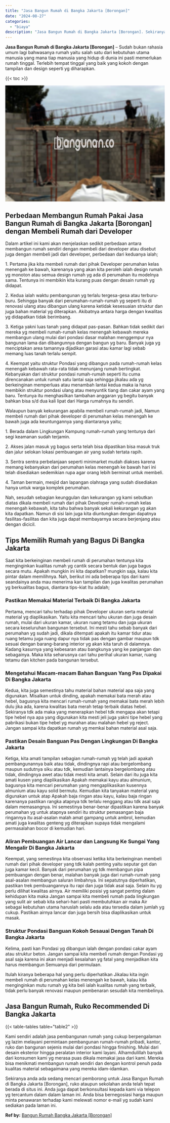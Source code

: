 ```yaml
---
title: "Jasa Bangun Rumah di Bangka Jakarta [Borongan]"
date: "2024-08-27"
categories: 
  - "biaya"
description: "Jasa Bangun Rumah di Bangka Jakarta [Borongan]. Sekiranya anda ada sedang mencari pemborong untuk Jasa Bangun Rumah di Bangka Jakarta [Borongan], ruko atau..."
---
```


**Jasa Bangun Rumah di Bangka Jakarta \[Borongan\]** – Sudah bukan rahasia umum lagi bahwasanya rumah yaitu salah satu dari kebutuhan utama manusia yang mana tiap manusia yang hidup di dunia ini pasti memerlukan rumah tinggal. Terlebih tempat tinggal yang baik yang kokoh dengan tampilan dan design seperti yg diharapkan.

{{< toc >}}

![Jasa Bangun Rumah di Bangka Jakarta [Borongan]](/images/borong-bangunan-14.png)

## Perbedaan Membangun Rumah Pakai Jasa Bangun Rumah di Bangka Jakarta \[Borongan\] dengan Membeli Rumah dari Developer

Dalam artikel ini kami akan menjelaskan sedikit perbedaan antara membangun rumah sendiri dengan membeli dari developer atau disebut juga dengan membeli jadi dari developer, perbedaan dari keduanya ialah;

1\. Pertama jika kita membeli rumah dari pihak Developer perumahan kelas menengah ke bawah, karenanya yang akan kita peroleh ialah design rumah yg monoton atau semua design rumah yg ada di perumahan itu modelnya sama. Tentunya ini membikin kita kurang puas dengan desain rumah yg didapat.

2\. Kedua ialah waktu pembangunan yg terlalu tergesa-gesa atau terburu-buru. Sehingga banyak dari perumahan-rumah-rumah yg seperti itu di renovasi ulang atau dibangun ulang karena ketidak kesesuaian struktur dan juga bahan material yg diterapkan. Akibatnya antara harga dengan kwalitas yg didapatkan tidak berimbang.

3\. Ketiga yakni luas tanah yang didapat pas-pasan. Bahkan tidak sedikit dari mereka yg membeli rumah-rumah kelas menengah kebawah mereka membangun ulang mulai dari pondasi dasar malahan menggempur nya bangunan lama dan dibangunnya dengan bangun yg baru. Banyak juga yg menciptakan area tamannya dijadikan garasi atau kamar lagi sebab memang luas tanah terlalu sempit.

4\. Keempat yaitu struktur Pondasi yang dibangun pada rumah-rumah kelas menengah kebawah rata-rata tidak menunjang rumah bertingkat. Kebanyakan dari struktur pondasi rumah-rumah seperti itu cuma direncanakan untuk rumah satu lantai saja sehingga jikalau ada yg berkeinginan memperluas atau menambah lantai kedua maka ia harus membikin struktur pondasi ulang atau menyuntik tiang dan cakar ayam yang baru. Tentunya itu menghasilkan tambahan anggaran yg begitu banyak bahkan bisa s/d dua kali lipat dari Harga rumahnya itu sendiri.

Walaupun banyak kekurangan apabila membeli rumah-rumah jadi, Namun membeli rumah dari pihak developer di perumahan kelas menengah ke bawah juga ada keuntungannya yang diantaranya yaitu;

1\. Berada dalam Lingkungan Kampung rumah-rumah yang tentunya dari segi keamanan sudah terjamin.

2\. Akses jalan masuk yg bagus serta telah bisa dipastikan bisa masuk truk dan jalur selokan lokasi pembuangan air yang sudah tertata rapih.

3\. Sentra sentra perbelanjaan seperti minimarket mudah diakses karena memang kebanyakan dari perumahan kelas menengah ke bawah hari ini telah disediakan sedemikian rupa agar orang lebih berminat untuk membeli.

4\. Taman bermain, mesjid dan lapangan olahraga yang sudah disediakan hanya untuk warga komplek perumahan.

Nah, sesudah sebagian keunggulan dan kekurangan yg kami sebutkan diatas dikala membeli rumah dari pihak Developer rumah-rumah kelas menengah kebawah, kita tahu bahwa banyak sekali kekurangan yg akan kita dapatkan. Namun di sisi lain juga kita diuntungkan dengan dapatnya fasilitas-fasilitas dan kita juga dapat membayarnya secara berjenjang atau dengan dicicil.

## Tips Memilih Rumah yang Bagus Di Bangka Jakarta

Saat kita berkeinginan membeli rumah di perumahan tentunya kita menginginkan kualitas rumah yg cantik secara bentuk dan juga bagus secara mutu. Apakah mungkin ini kita dapatkan? mungkin saja, kalau kita pintar dalam memilihnya. Nah, berikut ini ada beberapa tips dari kami seandainya anda mau menerima kan tampilan dan juga kwalitas perumahan yg berkualitas bagus, diantara tips-kiat Itu adalah;

### Pastikan Memakai Material Terbaik Di Bangka Jakarta

Pertama, mencari tahu terhadap pihak Developer ukuran serta material material yg diaplikasikan. Yaitu kita mencari tahu ukuran dan juga desain rumah, mulai dari ukuran kamar, ukuran ruang tetamu dan juga ukuran secara keseluruhan bangunan tersebut. Ini mesti tahu sebab banyak dari perumahan yg sudah jadi, dikala ditempati apakah itu kamar tidur atau ruang tetamu juga ruang dapur nya tidak pas dengan gambar maupun tdk sesuai dengan barang-barang interior yg akan kita taruh di dalamnya. Kadang kasurnya yang kebesaran atau bangkunya yang ke panjangan dan sebagainya. Maka kita seharusnya cari tahu perihal ukuran kamar, ruang tetamu dan kitchen pada bangunan tersebut.

### Mengetahui Macam-macam Bahan Banguan Yang Pas Dipakai Di Bangka Jakarta

Kedua, kita juga semestinya tahu material bahan material apa saja yang digunakan. Misalkan untuk dinding, apakah memakai bata merah atau hebel, bagusnya kita mencari rumah-rumah yang memakai bata merah lebih dulu jika ada, karena kwalitas bata merah tetap terbaik diatas hebel. Sekiranya tdk ada maka yang menerapkan hebel tdk mengapa akan tetapi tipe hebel nya apa yang digunakan kita mesti jeli juga yakni tipe hebel yang pabrikasi bukan tipe hebel yg murahan atau malahan hebel yg reject. Jangan sampai kita dapatkan rumah yg memkai bahan material asal saja.

### Pastikan Desain Banguan Pas Dengan Lingkungan Di Bangka Jakarta

Ketiga, kita amati tampilan sebagian rumah-rumah yg telah jadi apakah pembangunannya baik atau tidak, dindingnya rapi atau bergelombang maupun sudutnya siku atau tdk, kemudian lantainya bergelombang atau tidak, dindingnya awet atau tidak mesti kita amati. Selain dari itu juga kita amati kusen yang diaplikasikan Apakah memakai kayu atau almunium, bagusnya kita mencari perumahan yang mengaplikasikan kusennya almunium atau kayu solid bermutu. Kemudian kita tanyakan material yang digunakan untuk atap Apakah baja ringan atau kayu, kalau baja ringan karenanya pastikan rangka atapnya tdk terlalu renggang atau tdk asal saja dalam memasangnya. Ini semestinya benar-benar dipastikan karena banyak perumahan yg untuk atapnya sendiri itu struktur pemasangan baja ringannya itu asal-asalan malah amat gampang untuk ambrol, kemudian amati juga kwalitas genteng yg diterapkan supaya tidak mengalami permasalahan bocor di kemudian hari.

### Aliran Pembuangan Air Lancar dan Langsung Ke Sungai Yang Mengalir Di Bangka Jakarta

Keempat, yang semestinya kita observasi ketika kita berkeinginan membeli rumah dari pihak developer yang tdk kalah penting yaitu seputar got dan juga kamar kecil. Banyak dari perumahan yg tdk membangun pipa pembuangan dengan benar, malahan banyak juga dari rumah-rumah yang asal-asalan membangun saluran limbahnya. Ini sepatutnya diperhatikan, pastikan trek pembuangannya itu rapi dan juga tidak asal saja. Selain itu yg perlu dilihat kwalitas airnya. Air memiliki posisi yg sangat penting dalam kehidupan kita maka Jangan sampai kita membeli rumah pada lingkungan yang sulit air sebab kita sehari-hari pasti membutuhkan air maka Air sebagai kebutuhan utama haruslah selalu ada atau tersedia dalam jumlah yg cukup. Pastikan airnya lancar dan juga bersih bisa diaplikasikan untuk masak.

### Struktur Pondasi Banguan Kokoh Sesauai Dengan Tanah Di Bangka Jakarta

Kelima, pasti kan Pondasi yg dibangun ialah dengan pondasi cakar ayam atau struktur beton. Jangan sampai kita membeli rumah dengan Pondasi yg asal saja karena ini akan menjadi kesalahan yg fatal yang menjadikan kita harus membangun Semuanya dari permulaan.

Itulah kiranya beberapa hal yang perlu diperhatikan Jikalau kita ingin membeli rumah di perumahan kelas menengah ke bawah, kalau kita menginginkan mutu rumah yg kita beli ialah kualitas rumah yang terbaik, tidak perlu banyak renovasi maupun pembenaran sesudah kita membelinya.

## Jasa Bangun Rumah, Ruko Recommended Di Bangka Jakarta

{{< table-tables table="table2" >}}

Kami sendiri adalah jasa pembangunan rumah yang cukup berpengalaman yg lazim melayani permintaan pembangunan rumah-rumah pribadi, kantor, ruko dan bangunan sejenis mulai dari pondasi hingga finishing. Mulai dari desain eksterior hingga peralatan interior kami layani. Alhamdulillah banyak dari konsumen kami yg merasa puas dikala memakai jasa dari kami. Mereka bisa menikmati membangun rumah sendiri dan dengan kontrol penuh pada kualitas material sebagaimana yang mereka idam-idamkan.

Sekiranya anda ada sedang mencari pemborong untuk Jasa Bangun Rumah di Bangka Jakarta \[Borongan\], ruko ataupun sekolahan anda telah tepat berada di situs ini. Anda juga dapat berkonsultasi kepada kami via telepon yg tercantum dalam dalam laman ini. Anda bisa bernegosiasi harga maupun minta penawaran terhadap kami melewati nomor e-mail yg sudah kami sediakan pada laman ini.

**Ref by:** [Bangun Rumah Bangka Jakarta [Borongan]](https://id.wikipedia.org/wiki/Bangun)
